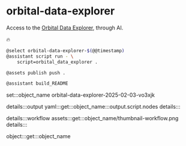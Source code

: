 # orbital-data-explorer

Access to the [Orbital Data Explorer](https://ode.rsl.wustl.edu/), through AI.

🔥

```bash
@select orbital-data-explorer-$(@@timestamp)
@assistant script run - \
    script=orbital_data_explorer .

@assets publish push .

@assistant build_README
```

set:::object_name orbital-data-explorer-2025-02-03-vo3xjk

details:::output
yaml:::get:::object_name:::output.script.nodes
details:::

details:::workflow
assets:::get:::object_name/thumbnail-workflow.png
details:::

object:::get:::object_name
